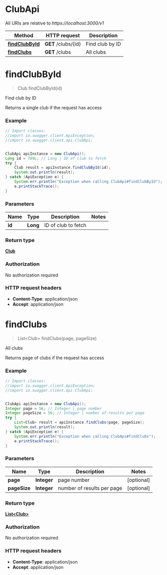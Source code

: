 # ClubApi

All URIs are relative to *https://localhost:3000/v1*

Method | HTTP request | Description
------------- | ------------- | -------------
[**findClubById**](ClubApi.md#findClubById) | **GET** /clubs/{id} | Find club by ID
[**findClubs**](ClubApi.md#findClubs) | **GET** /clubs | All clubs


<a name="findClubById"></a>
# **findClubById**
> Club findClubById(id)

Find club by ID

Returns a single club if the request has access

### Example
```java
// Import classes:
//import io.swagger.client.ApiException;
//import io.swagger.client.api.ClubApi;


ClubApi apiInstance = new ClubApi();
Long id = 789L; // Long | ID of club to fetch
try {
    Club result = apiInstance.findClubById(id);
    System.out.println(result);
} catch (ApiException e) {
    System.err.println("Exception when calling ClubApi#findClubById");
    e.printStackTrace();
}
```

### Parameters

Name | Type | Description  | Notes
------------- | ------------- | ------------- | -------------
 **id** | **Long**| ID of club to fetch |

### Return type

[**Club**](Club.md)

### Authorization

No authorization required

### HTTP request headers

 - **Content-Type**: application/json
 - **Accept**: application/json

<a name="findClubs"></a>
# **findClubs**
> List&lt;Club&gt; findClubs(page, pageSize)

All clubs

Returns page of clubs if the request has access

### Example
```java
// Import classes:
//import io.swagger.client.ApiException;
//import io.swagger.client.api.ClubApi;


ClubApi apiInstance = new ClubApi();
Integer page = 56; // Integer | page number
Integer pageSize = 56; // Integer | number of results per page
try {
    List<Club> result = apiInstance.findClubs(page, pageSize);
    System.out.println(result);
} catch (ApiException e) {
    System.err.println("Exception when calling ClubApi#findClubs");
    e.printStackTrace();
}
```

### Parameters

Name | Type | Description  | Notes
------------- | ------------- | ------------- | -------------
 **page** | **Integer**| page number | [optional]
 **pageSize** | **Integer**| number of results per page | [optional]

### Return type

[**List&lt;Club&gt;**](Club.md)

### Authorization

No authorization required

### HTTP request headers

 - **Content-Type**: application/json
 - **Accept**: application/json

